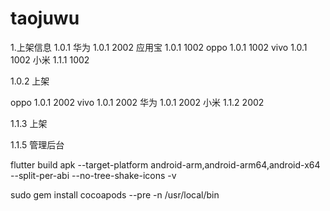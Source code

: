 <!--
 * @Description: //TODO
 * @Author: iamsmiling
 * @Date: 2020-08-03 10:46:13
 * @LastEditTime: 2020-11-09 17:43:43
-->
# taojuwu

1.上架信息
1.0.1
华为 1.0.1 2002
应用宝 1.0.1 1002
oppo 1.0.1 1002
vivo 1.0.1 1002
小米 1.1.1 1002


1.0.2 上架

oppo 1.0.1 2002
vivo 1.0.1 2002
华为 1.0.1 2002
小米 1.1.2 2002

1.1.3 上架


1.1.5 管理后台


flutter build apk --target-platform android-arm,android-arm64,android-x64 --split-per-abi --no-tree-shake-icons -v



sudo gem install cocoapods --pre -n /usr/local/bin
